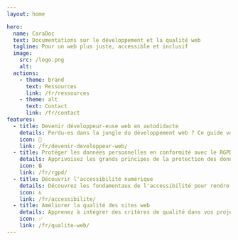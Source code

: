 ```yaml
---
layout: home

hero:
  name: CaraDoc
  text: Documentations sur le développement et la qualité web
  tagline: Pour un web plus juste, accessible et inclusif 
  image:
    src: /logo.png
    alt:   
  actions:
    - theme: brand
      text: Ressources
      link: /fr/ressources
    - theme: alt
      text: Contact
      link: /fr/contact
features:
  - title: Devenir développeur-euse web en autodidacte
    details: Perdu-es dans la jungle du développement web ? Ce guide vous aidera à tracer votre propre chemin en tant que développeur-euse.
    icon: 🦄
    link: /fr/devenir-developpeur-web/
  - title: Protéger les données personnelles en conformité avec le RGPD
    details: Apprivoisez les grands principes de la protection des données personnelles et du RGPD pour être en conformité dans vos projets web. 
    icon: 🔒
    link: /fr/rgpd/
  - title: Découvrir l'accessibilité numérique
    details: Découvrez les fondamentaux de l'accessibilité pour rendre votre vie numérique plus respectueuse des droits des personnes en situation de handicap.
    icon: ♿️
    link: /fr/accessibilite/
  - title: Améliorer la qualité des sites web
    details: Apprenez à intégrer des critères de qualité dans vos projets web.
    icon: ✅
    link: /fr/qualite-web/
---
```



